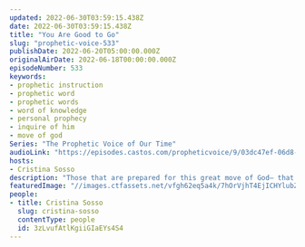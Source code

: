 ```yaml
---
updated: 2022-06-30T03:59:15.438Z
date: 2022-06-30T03:59:15.438Z
title: "You Are Good to Go"
slug: "prophetic-voice-533"
publishDate: 2022-06-20T05:00:00.000Z
originalAirDate: 2022-06-18T00:00:00.000Z
episodeNumber: 533
keywords:
- prophetic instruction
- prophetic word
- prophetic words
- word of knowledge
- personal prophecy
- inquire of him
- move of god
Series: "The Prophetic Voice of Our Time"
audioLink: "https://episodes.castos.com/propheticvoice/9/03dc47ef-06d8-4ad8-854a-68b8926f8fdf/06-18-19-22-The-Prophetic-Voice-of-our-Time-mixdown-.mp3"
hosts:
- Cristina Sosso
description: "Those that are prepared for this great move of God— that have clean hands and pure hearts— You are good to go! Good to move forward into whatever God has been telling you all these years. Inquire of the Lord in everything you do, and do it all for His glory. Love God with all of your heart, soul, and mind, and everything else will line up— You're relationships, business, family, and ministry. You're good to go!"
featuredImage: "//images.ctfassets.net/vfgh62eq5a4k/7hOrVjhT4EjICHYlubZFuw/d8999d20cf8d7989503d1a70988e7b81/nghia-le-V3DokM1NQcs-unsplash__1_.jpg"
people:
- title: Cristina Sosso
  slug: cristina-sosso
  contentType: people
  id: 3zLvufAtlKgiiGIaEYs4S4
---
```

